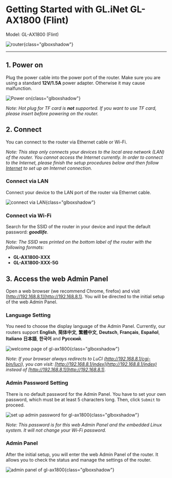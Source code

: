 # Getting Started with GL.iNet GL-AX1800 (Flint)

Model: GL-AX1800 (Flint)

![router](https://static.gl-inet.com/docs/en/3/setup/gl-ax1800/first_time_setup/gl-ax1800.jpg){class="glboxshadow"}

---

## 1. Power on

Plug the power cable into the power port of the router. Make sure you are using a standard **12V/1.5A** power adapter. Otherwise it may cause malfunction.

![Power on](https://static.gl-inet.com/docs/en/3/setup/gl-ax1800/first_time_setup/power_on_ax1800.png){class="glboxshadow"}

*Note: Hot plug for TF card is **not** supported. If you want to use TF card, please insert before powering on the router.*

## 2. Connect

You can connect to the router via Ethernet cable or Wi-Fi.

*Note: This step only connects your devices to the local area network (LAN) of the router. You cannot access the Internet currently. In order to connect to the Internet, please finish the setup procedures below and then follow [Internet](../internet) to set up an Internet connection.*

### Connect via LAN

Connect your device to the LAN port of the router via Ethernet cable.

![connect via LAN](https://static.gl-inet.com/docs/en/3/setup/gl-ax1800/first_time_setup/connect_to_lan_port_ax1800.png){class="glboxshadow"}

### Connect via Wi-Fi

Search for the SSID of the router in your device and input the default password: ***goodlife***.

*Note: The SSID was printed on the bottom label of the router with the following formats:*

- **GL-AX1800-XXX**
- **GL-AX1800-XXX-5G**

## 3. Access the web Admin Panel

Open a web browser (we recommend Chrome, firefox) and visit [http://192.168.8.1](http://192.168.8.1). You will be directed to the initial setup of the web Admin Panel.

### Language Setting

You need to choose the display language of the Admin Panel. Currently, our routers support **English**, **简体中文**, **繁體中文**, **Deutsch**, **Français**, **Español**, **Italiano** **日本語**, **한국어** and **Русский**. 

![welcome page of gl-ax1800](https://static.gl-inet.com/docs/en/3/setup/gl-ax1800/first_time_setup/welcome_page_ax1800.png){class="glboxshadow"}

*Note: If your browser always redirects to LuCI (http://192.168.8.1/cgi-bin/luci), you can  visit: [http://192.168.8.1/index](http://192.168.8.1/index) instead of [http://192.168.8.1](http://192.168.8.1).*

### Admin Password Setting

There is no default password for the Admin Panel. You have to set your own password, which must be at least 5 characters long. Then, click `Submit` to proceed.

![set up admin password for gl-ax1800](https://static.gl-inet.com/docs/en/3/setup/gl-ax1800/first_time_setup/set_up_admin_password_ax1800.png){class="glboxshadow"}

*Note: This password is for this web Admin Panel and the embedded Linux system. It will not change your Wi-Fi password.*

### Admin Panel

After the initial setup, you will enter the web Admin Panel of the router. It allows you to check the status and manage the settings of the router.

![admin panel of gl-ax1800](https://static.gl-inet.com/docs/en/3/setup/gl-ax1800/first_time_setup/admin_panel_ax1800.png){class="glboxshadow"}
